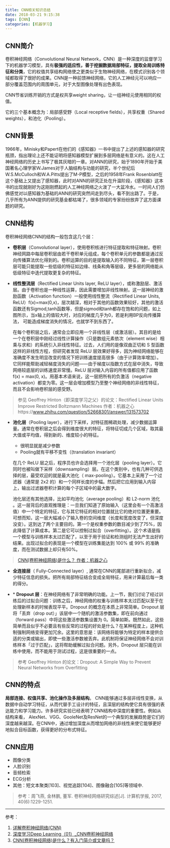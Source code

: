 ```yaml
---
title: CNN相关知识总结
date: 2018-03-21 9:15:38
tags: [CNN]
categories: [机器学习]
---
```



## CNN简介

卷积神经网络（Convolutional Neural Network，CNN）是一种深度的监督学习下的机器学习模型，具有**极强的适应性，善于挖掘数据局部特征，提取全局训练特征和分类**，它的权值共享结构网络使之更类似于生物神经网络，在模式识别各个领域都取得了很好的成果。CNN是一种前馈神经网络，它的人工神经元可以响应一部分覆盖范围内的周围单元，对于大型图像处理有出色表现。

CNN节省训练开销的方式是权共享weight sharing，让一组神经元使用相同的权值。

它的三个基本概念为：局部感受野（Local receptive fields），共享权重（Shared weights），和池化（Pooling）。

## CNN背景
1966年，Minisky和Papert在他们的《感知器》一书中提出了上述的感知器的研究瓶颈，指出理论上还不能证明将感知器模型扩展到多层网络是有意义的。这在人工神经网络的历史上书写了极其灰暗的一章。对ANN的研究，始于1890年开始于美国著名心理学家W.James对于人脑结构与功能的研究，半个世纪后W.S.McCulloch和W.A.Pitts提出了M-P模型，之后的1958年Frank Rosenblatt在这个基础上又提出了感知器，此时对ANN的研究正处在升温阶段，《感知器》这本书的出现就刚好为这刚刚燃起的人工神经网络之火泼了一大盆冷水。一时间人们仿佛感觉对以感知器为基础的ANN的研究突然间走到尽头，看不到出路了。于是，几乎所有为ANN提供的研究基金都枯竭了，很多领域的专家纷纷放弃了这方面课题的研究。 

## CNN结构
卷积神经网络CNN的结构一般包含这几个层：

- **卷积层**（Convolutional layer），使用卷积核进行特征提取和特征映射。卷积神经网路中每层卷积层由若干卷积单元组成，每个卷积单元的参数都是通过反向传播算法优化得到的。卷积运算的目的是提取输入的不同特征，第一层卷积层可能只能提取一些低级的特征如边缘、线条和角等层级，更多层的网络能从低级特征中迭代提取更复杂的特征。

- **线性整流层**（Rectified Linear Units layer, ReLU layer），或称激励层、激活层。由于卷积也是一种线性运算，因此需要增加非线性映射。这一层神经的激励函数（Activation function）一般使用线性整流（Rectified Linear Units, ReLU）f(x)=max(0,x)，层次越深，相对于其他的函数效果较好，其他的激活函数还有Sigmod,tanh函数等，但是sigmod和tanh都存在饱和的问题，如上图所示，当x轴上的值较大时，对应的梯度几乎为0，若是利用BP反向传播算法， 可能造成梯度消失的情况，也就学不到东西了。

	在每个卷积层之后，通常会立即应用一个非线性层（或激活层）。其目的是给一个在卷积层中刚经过线性计算操作（只是数组元素依次（element wise）相乘与求和）的系统引入非线性特征。过去，人们用的是像双曲正切和 S 型函数这样的非线性方程，但研究者发现 ReLU 层效果好得多，因为神经网络能够在准确度不发生明显改变的情况下把训练速度提高很多（由于计算效率增加）。它同样能帮助减轻梯度消失的问题——由于梯度以指数方式在层中消失，导致网络较底层的训练速度非常慢。ReLU 层对输入内容的所有值都应用了函数 f(x) = max(0, x)。用基本术语来说，这一层把所有的负激活（negative activation）都变为零。这一层会增加模型乃至整个神经网络的非线性特征，而且不会影响卷积层的感受野。

> 参见 Geoffrey Hinton（即深度学习之父）的论文：Rectified Linear Units Improve Restricted Boltzmann Machines
作者：机器之心https://www.zhihu.com/question/52668301/answer/131573702

- **池化层**（Pooling layer），进行下采样，对特征图稀疏处理，减少数据运算量。通常在卷积层之后会得到维度很大的特征，将特征切成几个区域，取其最大值或平均值，得到新的、维度较小的特征。
	- 很明显就是减少参数
	- Pooling就有平移不变性（(translation invariant） 

	在几个 ReLU 层之后，程序员也许会选择用一个池化层（pooling layer）。它同时也被叫做下采样（downsampling）层。在这个类别中，也有几种可供选择的层，最受欢迎的就是最大池化（ max-pooling）。它基本上采用了一个过滤器（通常是 2x2 的）和一个同样长度的步幅。然后把它应用到输入内容上，输出过滤器卷积计算的每个子区域中的最大数字。

	池化层还有其他选择，比如平均池化（average pooling）和 L2-norm 池化 。这一层背后的直观推理是：一旦我们知道了原始输入（这里会有一个高激活值）中一个特定的特征，它与其它特征的相对位置就比它的绝对位置更重要。可想而知，这一层大幅减小了输入卷的空间维度（长度和宽度改变了，但深度没变）。这到达了两个主要目的。第一个是权重参数的数目减少到了75%，因此降低了计算成本。第二是它可以控制过拟合（overfitting）。这个术语是指一个模型与训练样本太过匹配了，以至于用于验证和检测组时无法产生出好的结果。出现过拟合的表现是一个模型在训练集能达到 100% 或 99% 的准确度，而在测试数据上却只有50%。

> [CNN(卷积神经网络)是什么？ 作者：机器之心](https://www.zhihu.com/question/52668301/answer/131573702)

- **全连接层**（ Fully-Connected layer）, 通常在CNN的尾部进行重新拟合，减少特征信息的损失。把所有局部特征结合变成全局特征，用来计算最后每一类的得分。

- \* **Dropout 层**：在神经网络有了非常明确的功能。上一节，我们讨论了经过训练后的过拟合问题：训练之后，神经网络的权重与训练样本太过匹配以至于在处理新样本的时候表现平平。Dropout 的概念在本质上非常简单。Dropout 层将「丢弃（drop out）」该层中一个随机的激活参数集，即在前向通过（forward pass）中将这些激活参数集设置为 0。简单如斯。既然如此，这些简单而且似乎不必要且有些反常的过程的好处是什么？在某种程度上，这种机制强制网络变得更加冗余。这里的意思是：该网络将能够为特定的样本提供合适的分类或输出，即使一些激活参数被丢弃。此机制将保证神经网络不会对训练样本「过于匹配」，这将帮助缓解过拟合问题。另外，Dropout 层只能在训练中使用，而不能用于测试过程，这是很重要的一点。

> 参考 Geoffrey Hinton 的论文：Dropout: A Simple Way to Prevent Neural Networks from Overfitting


## CNN的特点

**局部连接、权值共享、池化操作及多层结构**。
CNN能够通过多层非线性变换，从数据中自动学习特征，从而代替手工设计的特征，且深层的结构使它具有很强的表达能力和学习能力。许多研究实验已经表明了CNN结构中深度的重要性。例如从结构来看， AlexNet、VGG、GooleNet及ResNet的一个典型的发展趋势是它们的深度越来越深。在CNN中，通过增加深度从而增加网络的非线性来使它能够更好地拟合目标函数，获得更好的分布式特征。

## CNN应用
- 图像分类
- 人脸识别
- 音频检索
- ECG分析
- 其他：短文本聚类[103]、视觉追踪[104]、图像融合[105]等领域中.

> 参考：周飞燕, 金林鹏, 董军. 卷积神经网络研究综述[J]. 计算机学报, 2017, 40(6):1229-1251.


----------


参考：

1. [详解卷积神经网络(CNN)](http://blog.csdn.net/qq_25762497/article/details/51052861)
2. [深度学习Deep Learning（01）_CNN卷积神经网络](http://blog.csdn.net/u013082989/article/details/53673602)
3. [CNN(卷积神经网络)是什么？有入门简介或文章吗？](https://www.zhihu.com/question/52668301/answer/131573702)

